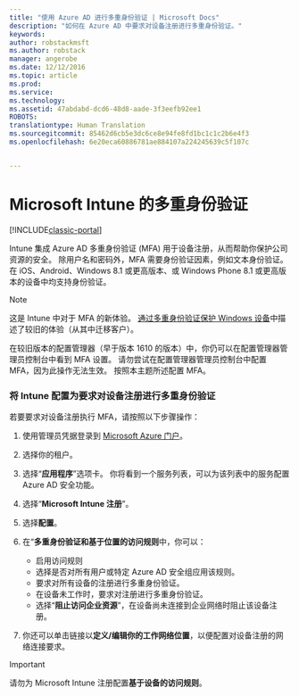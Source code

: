 ```yaml
---
title: "使用 Azure AD 进行多重身份验证 | Microsoft Docs"
description: "如何在 Azure AD 中要求对设备注册进行多重身份验证。"
keywords: 
author: robstackmsft
ms.author: robstack
manager: angerobe
ms.date: 12/12/2016
ms.topic: article
ms.prod: 
ms.service: 
ms.technology: 
ms.assetid: 47abdabd-dcd6-48d8-aade-3f3eefb92ee1
ROBOTS: 
translationtype: Human Translation
ms.sourcegitcommit: 85462d6cb5e3dc6ce8e94fe8fd1bc1c1c2b6e4f3
ms.openlocfilehash: 6e20eca60886781ae884107a224245639c5f107c


---
```


# <a name="multi-factor-authentication-for-microsoft-intune"></a>Microsoft Intune 的多重身份验证

[!INCLUDE[classic-portal](../includes/classic-portal.md)]

Intune 集成 Azure AD 多重身份验证 (MFA) 用于设备注册，从而帮助你保护公司资源的安全。 除用户名和密码外，MFA 需要身份验证因素，例如文本身份验证。 在 iOS、Android、Windows 8.1 或更高版本、或 Windows Phone 8.1 或更高版本的设备中均支持身份验证。

> [!NOTE]
>
> 这是 Intune 中对于 MFA 的新体验。 [通过多重身份验证保护 Windows 设备](protect-windows-devices-with-multi-factor-authentication.md)中描述了较旧的体验（从其中迁移客户）。
>
> 在较旧版本的配置管理器（早于版本 1610 的版本）中，你仍可以在配置管理器管理员控制台中看到 MFA 设置。 请勿尝试在配置管理器管理员控制台中配置 MFA，因为此操作无法生效。 按照本主题所述配置 MFA。

### <a name="configuring-intune-to-require-multi-factor-authentication-at-device-enrollment"></a>将 Intune 配置为要求对设备注册进行多重身份验证
若要要求对设备注册执行 MFA，请按照以下步骤操作：

1. 使用管理员凭据登录到 [Microsoft Azure 门户](https://manage.windowsazure.com)。
2. 选择你的租户。
2. 选择“**应用程序**”选项卡。 你将看到一个服务列表，可以为该列表中的服务配置 Azure AD 安全功能。
3. 选择“**Microsoft Intune 注册**”。
4. 选择**配置**。 
5. 在“**多重身份验证和基于位置的访问规则**中，你可以：
    
    -  启用访问规则
    -  选择是否对所有用户或特定 Azure AD 安全组应用该规则。
    -  要求对所有设备的注册进行多重身份验证。
    -  在设备未工作时，要求对注册进行多重身份验证。
    -  选择“**阻止访问企业资源**”，在设备尚未连接到企业网络时阻止该设备注册。 
4. 你还可以单击链接以**定义/编辑你的工作网络位置**，以便配置对设备注册的网络连接要求。

> [!IMPORTANT]
> 
> 请勿为 Microsoft Intune 注册配置**基于设备的访问规则**。



<!--HONumber=Dec16_HO3-->


